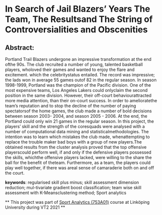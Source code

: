 # In Search of Jail Blazers’ Years The Team, The Resultsand The String of Controversialities and Obscenities
## Abstract:
Portland  Trail  Blazers  undergone  an  impressive  transformation  at  the  end  ofthe 90s.  The club recruited a number of young, talented basketball players, wholoved their games and wanted to enjoy the flare and excitement.  which the celebritystatus entailed.  The record was impressive; the lads won in average 55 games outof 82 in the regular season.  In season 1998-1999, Portland was the champion of the Pacific division.  One of the most expensive teams, Los Angeles Lakers could onlyclaim the second position in the same division.  However, their off-court behaviourattracted more media attention, than their on-court success.  In order to amelioratethe team’s reputation and to stop the decline of the number of paying spectatorsof the home games, the club made a number of bold decisions between season 2003- 2004, and season 2005 - 2006.  At the end, the Portland could only win 21 games in the regular season.  In this project, the players’ skill and the strength of the coresquads were analysed with a number of computational data mining and statisticalmethodologies.   The  intention  was  to  learn  which  mistakes  the  club  made,  whenattempting  to  replace  the  trouble  maker  bad  boys  with  a  group  of  new  players.The obtained results from the cluster analysis proved that the top offensive playerscould perform well, if and only if the defensive players possessed the skills, whichthe offensive players lacked, were willing to the share the ball for the benefit of theteam.  Furthermore, as a team, the players could play well together, if there was areal sense of camaraderie both on and off the court.

**keywords**:  regularised skill plus minus; skill assessment dimension reduction; mul-tivariate  gradient  boost  classification;  team  wise  skill  assessment  with  K-Meansclustering method; Sport analytics

** This project was part of [Sport Analytics (753A01)](https://www.ida.liu.se/~753A01/index.en.shtml) course at Linköping University during VT2 2021 **




